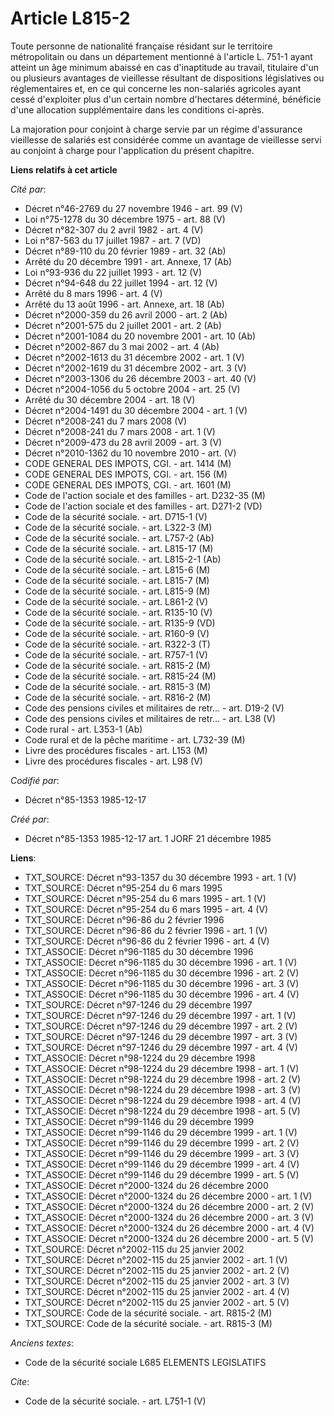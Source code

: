 # Article L815-2

Toute personne de nationalité française résidant sur le territoire métropolitain ou dans un département mentionné à l'article
L. 751-1   ayant atteint un âge minimum abaissé en cas d'inaptitude au travail, titulaire d'un ou plusieurs avantages de
vieillesse résultant de dispositions législatives ou réglementaires et, en ce qui concerne les non-salariés agricoles ayant
cessé d'exploiter plus d'un certain nombre d'hectares déterminé, bénéficie d'une allocation supplémentaire dans les
conditions ci-après. 

La majoration pour conjoint à charge servie par un régime d'assurance vieillesse de salariés est considérée comme un avantage
de vieillesse servi au conjoint à charge pour l'application du présent chapitre.

**Liens relatifs à cet article**

_Cité par_:

  - Décret n°46-2769 du 27 novembre 1946 - art. 99 (V)
  - Loi n°75-1278 du 30 décembre 1975 - art. 88 (V)
  - Décret n°82-307 du 2 avril 1982 - art. 4 (V)
  - Loi n°87-563 du 17 juillet 1987 - art. 7 (VD)
  - Décret n°89-110 du 20 février 1989 - art. 32 (Ab)
  - Arrêté du 20 décembre 1991 - art. Annexe, 17 (Ab)
  - Loi n°93-936 du 22 juillet 1993 - art. 12 (V)
  - Décret n°94-648 du 22 juillet 1994 - art. 12 (V)
  - Arrêté du 8 mars 1996 - art. 4 (V)
  - Arrêté du 13 août 1996 - art. Annexe, art. 18 (Ab)
  - Décret n°2000-359 du 26 avril 2000 - art. 2 (Ab)
  - Décret n°2001-575 du 2 juillet 2001 - art. 2 (Ab)
  - Décret n°2001-1084 du 20 novembre 2001 - art. 10 (Ab)
  - Décret n°2002-867 du 3 mai 2002 - art. 4 (Ab)
  - Décret n°2002-1613 du 31 décembre 2002 - art. 1 (V)
  - Décret n°2002-1619 du 31 décembre 2002 - art. 3 (V)
  - Décret n°2003-1306 du 26 décembre 2003 - art. 40 (V)
  - Décret n°2004-1056 du 5 octobre 2004 - art. 25 (V)
  - Arrêté du 30 décembre 2004 - art. 18 (V)
  - Décret n°2004-1491 du 30 décembre 2004 - art. 1 (V)
  - Décret n°2008-241 du 7 mars 2008 (V)
  - Décret n°2008-241 du 7 mars 2008 - art. 1 (V)
  - Décret n°2009-473 du 28 avril 2009 - art. 3 (V)
  - Décret n°2010-1362 du 10 novembre 2010 - art. (V)
  - CODE GENERAL DES IMPOTS, CGI. - art. 1414 (M)
  - CODE GENERAL DES IMPOTS, CGI. - art. 156 (M)
  - CODE GENERAL DES IMPOTS, CGI. - art. 1601 (M)
  - Code de l'action sociale et des familles - art. D232-35 (M)
  - Code de l'action sociale et des familles - art. D271-2 (VD)
  - Code de la sécurité sociale. - art. D715-1 (V)
  - Code de la sécurité sociale. - art. L322-3 (M)
  - Code de la sécurité sociale. - art. L757-2 (Ab)
  - Code de la sécurité sociale. - art. L815-17 (M)
  - Code de la sécurité sociale. - art. L815-2-1 (Ab)
  - Code de la sécurité sociale. - art. L815-6 (M)
  - Code de la sécurité sociale. - art. L815-7 (M)
  - Code de la sécurité sociale. - art. L815-9 (M)
  - Code de la sécurité sociale. - art. L861-2 (V)
  - Code de la sécurité sociale. - art. R135-10 (V)
  - Code de la sécurité sociale. - art. R135-9 (VD)
  - Code de la sécurité sociale. - art. R160-9 (V)
  - Code de la sécurité sociale. - art. R322-3 (T)
  - Code de la sécurité sociale. - art. R757-1 (V)
  - Code de la sécurité sociale. - art. R815-2 (M)
  - Code de la sécurité sociale. - art. R815-24 (M)
  - Code de la sécurité sociale. - art. R815-3 (M)
  - Code de la sécurité sociale. - art. R816-2 (M)
  - Code des pensions civiles et militaires de retr... - art. D19-2 (V)
  - Code des pensions civiles et militaires de retr... - art. L38 (V)
  - Code rural - art. L353-1 (Ab)
  - Code rural et de la pêche maritime - art. L732-39 (M)
  - Livre des procédures fiscales - art. L153 (M)
  - Livre des procédures fiscales - art. L98 (V)

_Codifié par_:

  - Décret n°85-1353 1985-12-17

_Créé par_:

  - Décret n°85-1353 1985-12-17 art. 1 JORF 21 décembre 1985

**Liens**:

  - TXT_SOURCE: Décret n°93-1357 du 30 décembre 1993 - art. 1 (V)
  - TXT_SOURCE: Décret n°95-254 du 6 mars 1995
  - TXT_SOURCE: Décret n°95-254 du 6 mars 1995 - art. 1 (V)
  - TXT_SOURCE: Décret n°95-254 du 6 mars 1995 - art. 4 (V)
  - TXT_SOURCE: Décret n°96-86 du 2 février 1996
  - TXT_SOURCE: Décret n°96-86 du 2 février 1996 - art. 1 (V)
  - TXT_SOURCE: Décret n°96-86 du 2 février 1996 - art. 4 (V)
  - TXT_ASSOCIE: Décret n°96-1185 du 30 décembre 1996
  - TXT_ASSOCIE: Décret n°96-1185 du 30 décembre 1996 - art. 1 (V)
  - TXT_ASSOCIE: Décret n°96-1185 du 30 décembre 1996 - art. 2 (V)
  - TXT_ASSOCIE: Décret n°96-1185 du 30 décembre 1996 - art. 3 (V)
  - TXT_ASSOCIE: Décret n°96-1185 du 30 décembre 1996 - art. 4 (V)
  - TXT_SOURCE: Décret n°97-1246 du 29 décembre 1997
  - TXT_SOURCE: Décret n°97-1246 du 29 décembre 1997 - art. 1 (V)
  - TXT_SOURCE: Décret n°97-1246 du 29 décembre 1997 - art. 2 (V)
  - TXT_SOURCE: Décret n°97-1246 du 29 décembre 1997 - art. 3 (V)
  - TXT_SOURCE: Décret n°97-1246 du 29 décembre 1997 - art. 4 (V)
  - TXT_ASSOCIE: Décret n°98-1224 du 29 décembre 1998
  - TXT_ASSOCIE: Décret n°98-1224 du 29 décembre 1998 - art. 1 (V)
  - TXT_ASSOCIE: Décret n°98-1224 du 29 décembre 1998 - art. 2 (V)
  - TXT_ASSOCIE: Décret n°98-1224 du 29 décembre 1998 - art. 3 (V)
  - TXT_ASSOCIE: Décret n°98-1224 du 29 décembre 1998 - art. 4 (V)
  - TXT_ASSOCIE: Décret n°98-1224 du 29 décembre 1998 - art. 5 (V)
  - TXT_ASSOCIE: Décret n°99-1146 du 29 décembre 1999
  - TXT_ASSOCIE: Décret n°99-1146 du 29 décembre 1999 - art. 1 (V)
  - TXT_ASSOCIE: Décret n°99-1146 du 29 décembre 1999 - art. 2 (V)
  - TXT_ASSOCIE: Décret n°99-1146 du 29 décembre 1999 - art. 3 (V)
  - TXT_ASSOCIE: Décret n°99-1146 du 29 décembre 1999 - art. 4 (V)
  - TXT_ASSOCIE: Décret n°99-1146 du 29 décembre 1999 - art. 5 (V)
  - TXT_ASSOCIE: Décret n°2000-1324 du 26 décembre 2000
  - TXT_ASSOCIE: Décret n°2000-1324 du 26 décembre 2000 - art. 1 (V)
  - TXT_ASSOCIE: Décret n°2000-1324 du 26 décembre 2000 - art. 2 (V)
  - TXT_ASSOCIE: Décret n°2000-1324 du 26 décembre 2000 - art. 3 (V)
  - TXT_ASSOCIE: Décret n°2000-1324 du 26 décembre 2000 - art. 4 (V)
  - TXT_ASSOCIE: Décret n°2000-1324 du 26 décembre 2000 - art. 5 (V)
  - TXT_SOURCE: Décret n°2002-115 du 25 janvier 2002
  - TXT_SOURCE: Décret n°2002-115 du 25 janvier 2002 - art. 1 (V)
  - TXT_SOURCE: Décret n°2002-115 du 25 janvier 2002 - art. 2 (V)
  - TXT_SOURCE: Décret n°2002-115 du 25 janvier 2002 - art. 3 (V)
  - TXT_SOURCE: Décret n°2002-115 du 25 janvier 2002 - art. 4 (V)
  - TXT_SOURCE: Décret n°2002-115 du 25 janvier 2002 - art. 5 (V)
  - TXT_SOURCE: Code de la sécurité sociale. - art. R815-2 (M)
  - TXT_SOURCE: Code de la sécurité sociale. - art. R815-3 (M)

_Anciens textes_:

  - Code de la sécurité sociale L685 ELEMENTS LEGISLATIFS

_Cite_:

  - Code de la sécurité sociale. - art. L751-1 (V)
